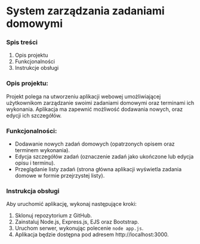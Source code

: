 # System zarządzania zadaniami domowymi

### Spis treści
1. Opis projektu
2. Funkcjonalności
3. Instrukcje obsługi


### Opis projektu:
Projekt polega na utworzeniu aplikacji webowej umożliwiającej użytkownikom zarządzanie swoimi zadaniami domowymi oraz terminami ich wykonania. Aplikacja ma zapewnić możliwość dodawania nowych, oraz edycji ich szczegółów.

### Funkcjonalności:
* Dodawanie nowych zadań domowych (opatrzonych opisem oraz terminem wykonania).
* Edycja szczegółów zadań (oznaczenie zadań jako ukończone lub edycja opisu i terminu).
* Przeglądanie listy zadań (strona główna aplikacji wyświetla zadania domowe w formie przejrzystej listy).


### Instrukcja obsługi
Aby uruchomić aplikację, wykonaj następujące kroki:
1. Sklonuj repozytorium z GitHub.
2. Zainstaluj Node.js, Express.js, EJS oraz Bootstrap.
3. Uruchom serwer, wykonując polecenie `node app.js`.
4. Aplikacja będzie dostępna pod adresem http://localhost:3000.
